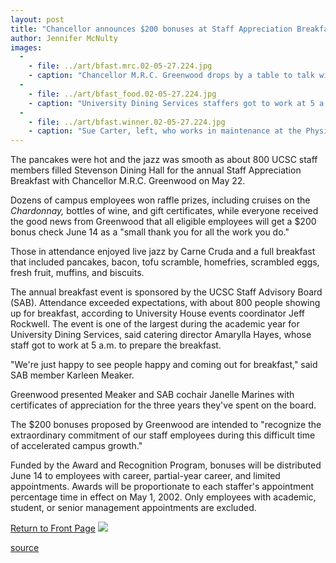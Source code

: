 ```yaml
---
layout: post
title: "Chancellor announces $200 bonuses at Staff Appreciation Breakfast"
author: Jennifer McNulty
images:
  -
    - file: ../art/bfast.mrc.02-05-27.224.jpg
    - caption: "Chancellor M.R.C. Greenwood drops by a table to talk with staffers, including Vicki Case, left, and Caroline Drummer of the Natural Sciences Business Office. Photo: Jennifer McNulty"
  -
    - file: ../art/bfast_food.02-05-27.224.jpg
    - caption: "University Dining Services staffers got to work at 5 a.m. to put on the breakfast. In the top row, from left, are Ted Trollman, John Strattard, Alli Kaiser, Gabe Taylor, Lauren Martin, and Anthony Lupian. In front are Carina Scott, Mick Cothran, Kate Cadoux, and Amarylla Hayes. Photo: Jennifer McNulty"
  -
    - file: ../art/bfast.winner.02-05-27.224.jpg
    - caption: "Sue Carter, left, who works in maintenance at the Physical Plant, won a cruise on the Chardonnay. Donna Barry, who also works at the Physical Plant, looks on. Photo: Jennifer McNulty"
---
```


The pancakes were hot and the jazz was smooth as about 800 UCSC staff members filled Stevenson Dining Hall for the annual Staff Appreciation Breakfast with Chancellor M.R.C. Greenwood on May 22.

Dozens of campus employees won raffle prizes, including cruises on the _Chardonnay,_ bottles of wine, and gift certificates, while everyone received the good news from Greenwood that all eligible employees will get a $200 bonus check June 14 as a "small thank you for all the work you do."   
  
Those in attendance enjoyed live jazz by Carne Cruda and a full breakfast that included pancakes, bacon, tofu scramble, homefries, scrambled eggs, fresh fruit, muffins, and biscuits.  
  
The annual breakfast event is sponsored by the UCSC Staff Advisory Board (SAB). Attendance exceeded expectations, with about 800 people showing up for breakfast, according to University House events coordinator Jeff Rockwell. The event is one of the largest during the academic year for University Dining Services, said catering director Amarylla Hayes, whose staff got to work at 5 a.m. to prepare the breakfast.  
  
"We're just happy to see people happy and coming out for breakfast," said SAB member Karleen Meaker.   
  
Greenwood presented Meaker and SAB cochair Janelle Marines with certificates of appreciation for the three years they've spent on the board.   
  
The $200 bonuses proposed by Greenwood are intended to "recognize the extraordinary commitment of our staff employees during this difficult time of accelerated campus growth."

Funded by the Award and Recognition Program, bonuses will be distributed June 14 to employees with career, partial-year career, and limited appointments. Awards will be proportionate to each staffer's appointment percentage time in effect on May 1, 2002. Only employees with academic, student, or senior management appointments are excluded.

  

[Return to Front Page][1] ![ ][2]

[1]: ../../index.html
[2]: ../../images/trans.gif

[source](http://www1.ucsc.edu/currents/01-02/05-27/breakfast.html "Permalink to breakfast")
